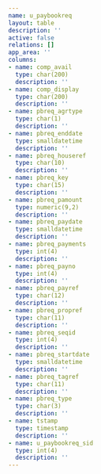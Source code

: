 ```yaml
---
name: u_paybookreq
layout: table
description: ''
active: false
relations: []
app_area: ''
columns:
- name: comp_avail
  type: char(200)
  description: ''
- name: comp_display
  type: char(200)
  description: ''
- name: pbreq_agrtype
  type: char(1)
  description: ''
- name: pbreq_enddate
  type: smalldatetime
  description: ''
- name: pbreq_houseref
  type: char(10)
  description: ''
- name: pbreq_key
  type: char(15)
  description: ''
- name: pbreq_pamount
  type: numeric(9,2)
  description: ''
- name: pbreq_paydate
  type: smalldatetime
  description: ''
- name: pbreq_payments
  type: int(4)
  description: ''
- name: pbreq_payno
  type: int(4)
  description: ''
- name: pbreq_payref
  type: char(12)
  description: ''
- name: pbreq_propref
  type: char(11)
  description: ''
- name: pbreq_seqid
  type: int(4)
  description: ''
- name: pbreq_startdate
  type: smalldatetime
  description: ''
- name: pbreq_tagref
  type: char(11)
  description: ''
- name: pbreq_type
  type: char(3)
  description: ''
- name: tstamp
  type: timestamp
  description: ''
- name: u_paybookreq_sid
  type: int(4)
  description: ''
---
```


